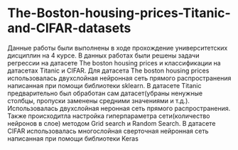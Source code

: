 # The-Boston-housing-prices-Titanic-and-CIFAR-datasets
Данные работы были выполнены в ходе прохождение университетских дисциплин на 4 курсе. В данных работах были решены задачи регрессии на датасете The boston housing prices и классификации на датасетах Titanic и CIFAR. 
  Для датасета The boston housing prices использовалась двухслойная нейронная сеть прямого распространения написанная при помощи библиотеки sklearn. 
  В датасете Titanic предварительно был обработан сам датасет(убраны ненужные столбцы, пропуски заменены средними значениями и т.д.). Использовалась двухслойная неронная сеть прямого распространения. Также происходитла настройка гиперпараметра сети(количество нейронов в слое) методом Grid search и Random Search.
  В датасете CIFAR использовалась многослойная сверточная нейронная сеть написанная при помощи библиотеки Keras
